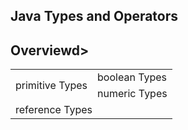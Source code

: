 ## Java Types and Operators

## Overviewd>

<table>
<tbody>
<tr>
<td rowspan=2>primitive Types</td>
<td>boolean Types</td>
</tr>
<tr>
<td>numeric Types</td>
</tr>
<tr>
<td colspan=2>reference Types</td>
</tr>

</tbody>
</table>

